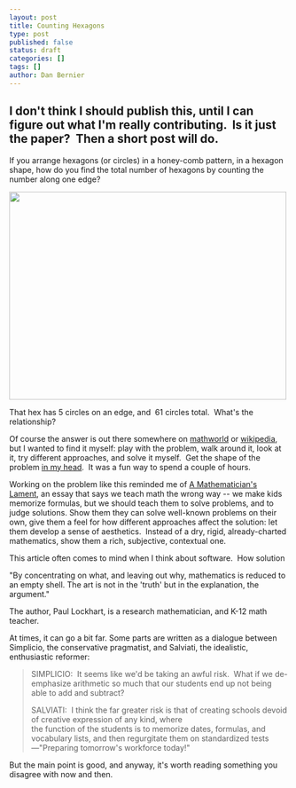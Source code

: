 ```yaml
---
layout: post
title: Counting Hexagons
type: post
published: false
status: draft
categories: []
tags: []
author: Dan Bernier
---
```


## I don't think I should publish this, until I can figure out what I'm really contributing.  Is it just the paper?  Then a short post will do.


If you arrange hexagons (or circles) in a honey-comb pattern, in a hexagon shape, how do you find the total number of hexagons by counting the number along one edge?

[<img class="alignnone" title="Circles in a hexagon pattern" src="http://farm2.static.flickr.com/1367/1344221289_67dd12bb87.jpg" alt="" width="500" height="375" />](http://farm2.static.flickr.com/1367/1344221289_67dd12bb87.jpg)

That hex has 5 circles on an edge, and  61 circles total.  What's the relationship?

Of course the answer is out there somewhere on [mathworld](http://mathworld.wolfram.com/CirclePacking.html) or [wikipedia](http://en.wikipedia.org/wiki/Circle_packing), but I wanted to find it myself: play with the problem, walk around it, look at it, try different approaches, and solve it myself.  Get the shape of the problem [in my head](http://www.paulgraham.com/head.html).  It was a fun way to spend a couple of hours.

Working on the problem like this reminded me of [A Mathematician's Lament](http://www.maa.org/devlin/LockhartsLament.pdf), an essay that says we teach math the wrong way -- we make kids memorize formulas, but we should teach them to solve problems, and to judge solutions. Show them they can solve well-known problems on their own, give them a feel for how different approaches affect the solution: let them develop a sense of aesthetics.  Instead of a dry, rigid, already-charted mathematics, show them a rich, subjective, contextual one.

This article often comes to mind when I think about software.  How solution 

"By concentrating on what, and leaving out why, mathematics is reduced to an empty shell. The art is not in the 'truth' but in the explanation, the argument."

The author, Paul Lockhart, is a research mathematician, and K-12 math teacher.

At times, it can go a bit far. Some parts are written as a dialogue between Simplicio, the conservative pragmatist, and Salviati, the idealistic, enthusiastic reformer:
<blockquote>
SIMPLICIO:  It seems like we'd be taking an awful risk.  What if we de-emphasize arithmetic so much that our students end up not being able to add and subtract?

SALVIATI:  I think the far greater risk is that of creating schools devoid of creative expression of any kind, where the function of the students is to memorize dates, formulas, and vocabulary lists, and then regurgitate them on standardized tests—"Preparing tomorrow's workforce today!"</blockquote>

But the main point is good, and anyway, it's worth reading something you disagree with now and then.
